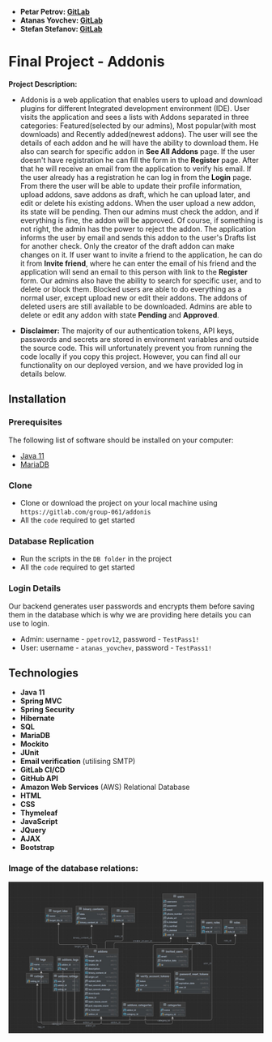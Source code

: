 
- **Petar Petrov: [GitLab](https://gitlab.com/petarchou)**
- **Atanas Yovchev: [GitLab](https://gitlab.com/atanas-yovchev)** 
- **Stefan Stefanov: [GitLab](https://gitlab.com/shmyrtzzz)**

# Final Project - Addonis

**Project Description:**
- Addonis is a web application that enables users to upload and download plugins for different Integrated development environment (IDE). User visits the application and sees a
  lists with Addons separated in three categories: Featured(selected by our admins), Most popular(with most downloads) and Recently added(newest addons).
  The user will see the details of each addon and he will have the ability to download them. He also can search for specific addon in **See All Addons** page.
  If the user doesn't have registration he can fill the form in the **Register** page. After that he will receive an email from the application to verify his email.
  If the user already has a registration he can log in from the **Login** page. From there the user will be able to update their profile information, upload addons, save addons as draft, 
  which he can upload later, and edit or delete his existing addons. When the user upload a new addon, its state will be pending. Then our admins must check
  the addon, and if everything is fine, the addon will be approved. Of course, if something is not right, the admin has the power to reject the addon.
  The application informs the user by email and sends this addon to the user's Drafts list for another check. Only the creator of the draft addon can make changes on it.
  If user want to invite a friend to the application, he can do it from **Invite friend**, where he can enter the email of his friend and the application will send an email to this person 
  with link to the **Register** form.
  Our admins also have the ability to search for specific user, and to delete or block them. Blocked users are able to do everything as a normal user, except upload new or edit their addons.
  The addons of deleted users are still available to be downloaded. Admins are able to delete or edit any addon with state **Pending** and **Approved**.

- **Disclaimer:** The majority of our authentication tokens, API keys, passwords and secrets are stored in environment variables
  and outside the source code. This will unfortunately prevent you from running the code locally if you copy this project.
  However, you can find all our functionality on our deployed version, and we have provided log in details below.

## Installation

### Prerequisites
The following list of software should be installed on your computer:
- [Java 11](https://www.oracle.com/java/technologies/javase/jdk11-archive-downloads.html)
- [MariaDB](https://mariadb.org/)

### Clone
- Clone or download the project on your local machine using `https://gitlab.com/group-061/addonis`
- All the `code` required to get started

### Database Replication
- Run the scripts in the `DB folder` in the project
- All the `code` required to get started


### Login Details
Our backend generates user passwords and encrypts them before saving them in the database
which is why we are providing here details you can use to login.

- Admin: username - `ppetrov12`,  password - `TestPass1!`
- User: username - `atanas_yovchev`,  password - `TestPass1!`

## Technologies

- **Java 11**
- **Spring MVC**
- **Spring Security**
- **Hibernate**
- **SQL**
- **MariaDB**
- **Mockito**
- **JUnit**
- **Email verification** (utilising SMTP)
- **GitLab CI/CD**
- **GitHub API**
- **Amazon Web Services** (AWS) Relational Database
- **HTML**
- **CSS**
- **Thymeleaf**
- **JavaScript**
- **JQuery**
- **AJAX**
- **Bootstrap**

### **Image of the database relations:**
![Database.png](db/db_diagram.jpg)

